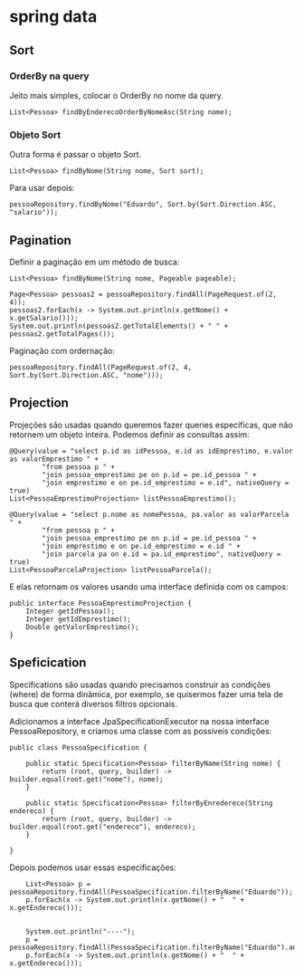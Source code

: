 # spring data

## Sort

### OrderBy na query

Jeito mais simples, colocar o OrderBy no nome da query.

    List<Pessoa> findByEnderecoOrderByNomeAsc(String nome);
    
### Objeto Sort
    
Outra forma é passar o objeto Sort.

    List<Pessoa> findByNome(String nome, Sort sort);
    
Para usar depois:

    pessoaRepository.findByNome("Eduardo", Sort.by(Sort.Direction.ASC, "salario"));

## Pagination

Definir a paginação em um método de busca:

    List<Pessoa> findByNome(String nome, Pageable pageable);
    
    Page<Pessoa> pessoas2 = pessoaRepository.findAll(PageRequest.of(2, 4));
    pessoas2.forEach(x -> System.out.println(x.getNome() + x.getSalario()));
    System.out.println(pessoas2.getTotalElements() + " " + pessoas2.getTotalPages());
    
Paginação com ordernação:
    
    pessoaRepository.findAll(PageRequest.of(2, 4, Sort.by(Sort.Direction.ASC, "nome")));


## Projection

Projeções são usadas quando queremos fazer queries específicas, que não retornem um objeto inteira. Podemos definir as consultas assim:

    @Query(value = "select p.id as idPessoa, e.id as idEmprestimo, e.valor as valorEmprestimo " +
            "from pessoa p " +
            "join pessoa_emprestimo pe on p.id = pe.id_pessoa " +
            "join emprestimo e on pe.id_emprestimo = e.id", nativeQuery = true)
    List<PessoaEmprestimoProjection> listPessoaEmprestimo();

    @Query(value = "select p.nome as nomePessoa, pa.valor as valorParcela " +
            "from pessoa p " +
            "join pessoa_emprestimo pe on p.id = pe.id_pessoa " +
            "join emprestimo e on pe.id_emprestimo = e.id " +
            "join parcela pa on e.id = pa.id_emprestimo", nativeQuery = true)
    List<PessoaParcelaProjection> listPessoaParcela();
    
E elas retornam os valores usando uma interface definida com os campos:    

    public interface PessoaEmprestimoProjection {
        Integer getIdPessoa();
        Integer getIdEmprestimo();
        Double getValorEmprestimo();
    }


## Speficication

Specifications são usadas quando precisamos construir as condições (where) de forma dinâmica, por exemplo, se quisermos fazer uma tela de busca que conterá diversos filtros opcionais.

Adicionamos a interface JpaSpecificationExecutor na nossa interface PessoaRepository, e criamos uma classe com as possíveis condições:

    public class PessoaSpecification {

        public static Specification<Pessoa> filterByName(String nome) {
            return (root, query, builder) -> builder.equal(root.get("nome"), nome);
        }

        public static Specification<Pessoa> filterByEnredereco(String endereco) {
            return (root, query, builder) -> builder.equal(root.get("endereco"), endereco);
        }

    }
    
Depois podemos usar essas especificações:

        List<Pessoa> p = pessoaRepository.findAll(PessoaSpecification.filterByName("Eduardo"));
        p.forEach(x -> System.out.println(x.getNome() + "  " + x.getEndereco()));


        System.out.println("----");
        p = pessoaRepository.findAll(PessoaSpecification.filterByName("Eduardo").and(PessoaSpecification.filterByEnredereco("sp")));
        p.forEach(x -> System.out.println(x.getNome() + "  " + x.getEndereco()));
